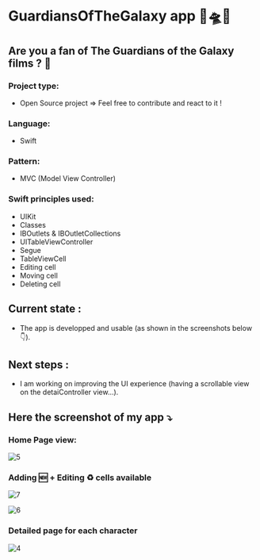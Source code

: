 #  GuardiansOfTheGalaxy app 🌠🛸🌌

## Are you a fan of The Guardians of the Galaxy films ? 🤔

### Project type:
- Open Source project => Feel free to contribute and react to it !

### Language:
- Swift

### Pattern:
- MVC (Model View Controller)

### Swift principles used:
- UIKit
- Classes
- IBOutlets & IBOutletCollections
- UITableViewController
- Segue
- TableViewCell
- Editing cell
- Moving cell
- Deleting cell

## Current state :
- The app is developped and usable (as shown in the screenshots below👇).

## Next steps :
- I am working on improving the UI experience (having a scrollable view on the detaiController view...).

## Here the screenshot of my app ⤵️

### Home Page view:

![5](https://user-images.githubusercontent.com/61510923/227803067-32aee3a4-938c-46f3-a42f-b0ceb27d60ba.png)


### Adding 🆕 + Editing ♻️ cells available

![7](https://user-images.githubusercontent.com/61510923/227803099-5f55c245-464f-44a4-b004-e9ad5741060b.png)

![6](https://user-images.githubusercontent.com/61510923/227803094-2d1d75c4-05e4-41ba-bbf2-c2a780de6e69.png)


### Detailed page for each character

![4](https://user-images.githubusercontent.com/61510923/227367286-157ce3fb-e922-4118-b8e2-9a1c15299041.png)

